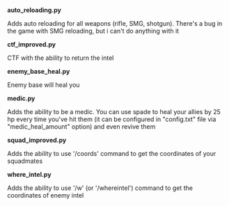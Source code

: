 **auto_reloading.py**

Adds auto reloading for all weapons (rifle, SMG, shotgun). There's a bug in the game with SMG reloading, but i can't do anything with it

**ctf_improved.py**

CTF with the ability to return the intel

**enemy_base_heal.py**

Enemy base will heal you

**medic.py**

Adds the ability to be a medic. You can use spade to heal your allies by 25 hp every time you've hit them (it can be configured in "config.txt" file via "medic_heal_amount" option) and even revive them

**squad_improved.py**

Adds the ability to use '/coords' command to get the coordinates of your squadmates

**where_intel.py**

Adds the ability to use '/w' (or '/whereintel') command to get the coordinates of enemy intel